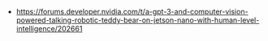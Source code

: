 - https://forums.developer.nvidia.com/t/a-gpt-3-and-computer-vision-powered-talking-robotic-teddy-bear-on-jetson-nano-with-human-level-intelligence/202661